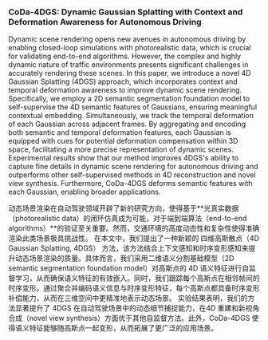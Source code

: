 ### CoDa-4DGS: Dynamic Gaussian Splatting with Context and Deformation Awareness for Autonomous Driving

Dynamic scene rendering opens new avenues in autonomous driving by enabling closed-loop simulations with photorealistic data, which is crucial for validating end-to-end algorithms. However, the complex and highly dynamic nature of traffic environments presents significant challenges in accurately rendering these scenes. In this paper, we introduce a novel 4D Gaussian Splatting (4DGS) approach, which incorporates context and temporal deformation awareness to improve dynamic scene rendering. Specifically, we employ a 2D semantic segmentation foundation model to self-supervise the 4D semantic features of Gaussians, ensuring meaningful contextual embedding. Simultaneously, we track the temporal deformation of each Gaussian across adjacent frames. By aggregating and encoding both semantic and temporal deformation features, each Gaussian is equipped with cues for potential deformation compensation within 3D space, facilitating a more precise representation of dynamic scenes. Experimental results show that our method improves 4DGS's ability to capture fine details in dynamic scene rendering for autonomous driving and outperforms other self-supervised methods in 4D reconstruction and novel view synthesis. Furthermore, CoDa-4DGS deforms semantic features with each Gaussian, enabling broader applications.

动态场景渲染在自动驾驶领域开辟了新的研究方向，使得基于**光真实数据（photorealistic data）的闭环仿真成为可能，对于端到端算法（end-to-end algorithms）**的验证至关重要。然而，交通环境的高度动态性和复杂性使得准确渲染此类场景极具挑战性。
在本文中，我们提出了一种新颖的 四维高斯散点（4D Gaussian Splatting, 4DGS） 方法，该方法结合上下文感知和时序变形感知来提升动态场景渲染的质量。具体而言，我们采用二维语义分割基础模型（2D semantic segmentation foundation model）对高斯点的 4D 语义特征进行自监督学习，从而确保语义特征的有效嵌入。同时，我们跟踪每个高斯点在相邻帧间的时序变形。通过聚合并编码语义信息与时序变形特征，每个高斯点都具备时序变形补偿能力，从而在三维空间中更精准地表示动态场景。
实验结果表明，我们的方法显著提升了 4DGS 在自动驾驶场景中的动态细节捕捉能力，在4D 重建和新视角合成（novel view synthesis）方面优于其他自监督方法。此外，CoDa-4DGS 使得语义特征能够随高斯点一起变形，从而拓展了更广泛的应用场景。

